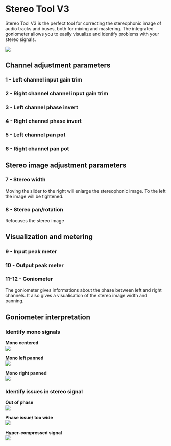 # Stereo Tool V3
Stereo Tool V3 is the perfect tool for correcting the stereophonic image of audio tracks and buses, both for mixing and 
mastering. The integrated goniometer allows you to easily visualize and identify problems with your stereo signals.
 
![](/include/Stereotool_loupes.png)
 
## Channel adjustment parameters
### 1 - Left channel input gain trim  
### 2 - Right channel channel input gain trim  
### 3 - Left channel phase invert  
### 4 - Right channel phase invert  
### 5 - Left channel pan pot  
### 6 - Right channel pan pot  

## Stereo image adjustment parameters
### 7 - Stereo width
Moving the slider to the right will enlarge the stereophonic image. To the left the image will be tightened.
  
### 8 - Stereo pan/rotation  
Refocuses the stereo image

## Visualization and metering
### 9 - Input peak meter  
### 10 - Output peak meter  
### 11-12 - Goniometer  
The goniometer gives informations about the phase between left and right channels. It also gives a visualisation of 
the stereo image width and panning.

## Goniometer interpretation
### Identify mono signals
**Mono centered**  
![](/include/mono_center.png)

**Mono left panned**  
![](/include/mono_left.png)

**Mono right panned**  
![](/include/mono_right.png)

### Identify issues in stereo signal

**Out of phase**  
![](/include/out_of_phase.png)

**Phase issue/ too wide**  
![](/include/phase_issue.png)

**Hyper-compressed signal**  
![](/include/Stereotool_hypercompressed.png)
